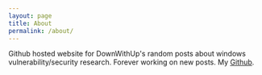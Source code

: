 ```yaml
---
layout: page
title: About
permalink: /about/
---
```


Github hosted website for DownWithUp's random posts about windows vulnerability/security research. Forever working on new posts. My [Github](https://github.com/DownWithUp).
